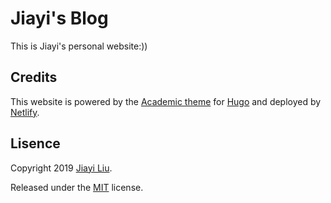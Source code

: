 # Jiayi's Blog  

This is Jiayi's personal website:))

## Credits  
This website is powered by the [Academic theme](https://themes.gohugo.io//theme/academic/) for [Hugo](https://themes.gohugo.io) and deployed by [Netlify](https://www.netlify.com).

## Lisence

Copyright 2019 [Jiayi Liu](https://jiayiliu.me).  

Released under the [MIT](https://github.com/jiayiliujiayi/jiayiliu.me/blob/master/LICENSE.md) license.  


